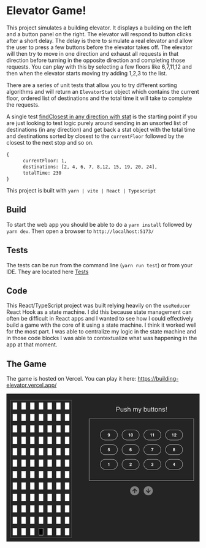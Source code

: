 # Elevator Game!

This project simulates a building elevator. It displays a building on the left and a button panel on the right.
The elevator will respond to button clicks after a short delay. The delay is there to simulate a real elevator and 
allow the user to press a few buttons before the elevator takes off. The elevator will then try to move in one 
direction and exhaust all requests in that direction before turning in the opposite direction and completing
those requests. You can play with this by selecting a few floors like 6,7,11,12 and then when the elevator
starts moving try adding 1,2,3 to the list. 

There are a series of unit tests that allow you to try different sorting algorithms and will return an `ElevatorStat` object
which contains the current floor, ordered list of destinations and the total time it will take to complete the requests.

A single test [findClosest in any direction with stat](src/SortingAlgo.test.ts) is the starting point if you are
just looking to test logic purely around sending in an unsorted list of destinations (in any direction) and get back
a stat object with the total time and destinations sorted by closest to the `currentFloor` followed by the closest to
the next stop and so on.
```
{
      currentFloor: 1,
      destinations: [2, 4, 6, 7, 8,12, 15, 19, 20, 24],
      totalTime: 230
}
```

This project is built with `yarn | vite | React | Typescript` 

## Build
To start the web app you should be able to do a `yarn install` followed by `yarn dev`. Then open a browser to `http://localhost:5173/`

## Tests
The tests can be run from the command line (`yarn run test`) or from your IDE. They are located here [Tests](src/ElevatorReducer.test.ts)


## Code
This React/TypeScript project was built relying heavily on the `useReducer` React Hook as a state machine. I did this
because state management can often be difficult in React apps and I wanted to see how I could effectively build
a game with the core of it using a state machine. I think it worked well for the most part. I was able to centralize my
logic in the state machine and in those code blocks I was able to contextualize what was happening in the app at that moment.

## The Game
The game is hosted on Vercel. You can play it here:
https://building-elevator.vercel.app/

![img.png](img.png)


